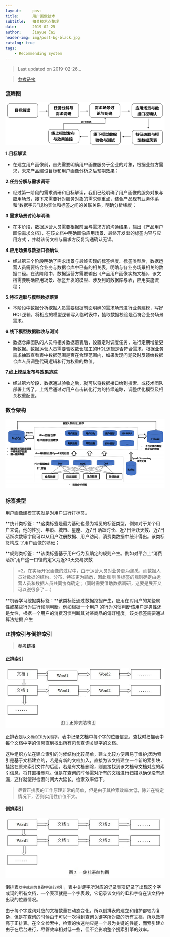 ```yaml
---
layout:     post
title:      用户画像技术
subtitle:   相关技术点整理
date:       2019-02-25
author:     Jiayue Cai
header-img: img/post-bg-black.jpg
catalog: true
tags:
    - Recommending System
---
```


> Last updated on 2019-02-26... 

> [参考链接](https://ask.hellobi.com/blog/pythoncrawl)

### 流程图

![](/img/post/20190225/1.png)

**1.目标解读**
- 在建立用户画像前，首先需要明确用户画像服务于企业的对象，根据业务方需求，未来产品建设目标和用户画像分析之后预期效果；

**2.任务分解与需求调研**
- 经过第一阶段的需求调研和目标解读，我们已经明确了用户画像的服务对象与应用场景，接下来需要针对服务对象的需求侧重点，结合产品现有业务体系和“数据字典”规约实体和标签之间的关联关系，明确分析纬度；

**3.需求场景讨论与明确**
- 在本阶段，数据运营人员需要根据前面与需求方的沟通结果，输出《产品用户画像需求文档》，在该文档中明确画像应用场景、最终开发出的标签内容与应用方式 ，并就该份文档与需求方反复沟通确认无误。

**4.应用场景与数据口径确认**
- 经过第三个阶段明确了需求场景与最终实现的标签纬度、标签类型后，数据运营人员需要结合业务与数据仓库中已有的相关表，明确与各业务场景相关的数据口径。在该阶段中，数据运营方需要输出《产品用户画像实施文档》，该文档需要明确应用场景、标签开发的模型、涉及到的数据库与表，应用实施流程；

**5.特征选取与模型数据落表**
- 本阶段中数据分析挖掘人员需要根据前面明确的需求场景进行业务建模，写好HQL逻辑，将相应的模型逻辑写入临时表中，抽取数据校验是否符合业务场景需求。

**6.线下模型数据验收与测试**
- 数据仓库团队的人员将相关数据落表后，设置定时调度任务，进行定期增量更新数据。数据运营人员需要验收数仓加工的HQL逻辑是否符合需求，根据业务需求抽取查看表中数据范围是否在合理范围内，如果发现问题及时反馈给数据仓库人员调整代码逻辑和行为权重的数值。

**7.线上模型发布与效果追踪**
- 经过第六阶段，数据通过验收之后，就可以将数据接口给到搜索、或技术团队部署上线了。上线后通过对用户点击转化行为的持续追踪，调整优化模型及相关权重配置。

### 数仓架构

![](/img/post/20190225/4.png)

### 标签类型

用户画像建模其实就是对用户进行打标签。

**统计类标签：**这类标签是最为基础也最为常见的标签类型，例如对于某个用户来说，他的性别、年龄、城市、星座、近7日
活跃时长、近7日活跃天数、近7日活跃次数等字段可以从用户注册数据、用户访问、消费类数据中统计得出。该类标签构成
了用户画像的基础；

**规则类标签：**该类标签基于用户行为及确定的规则产生。例如对平台上“消费活跃”用户这一口径的定义为近30天交易次数
>=2。在实际开发画像的过程中，由于运营人员对业务更为熟悉、而数据人员对数据的结构、分布、特征更为熟悉，因此规
则类标签的规则确定由运营人员和数据人员共同协商确定；（同时需要借助数据调研，这要是展开又可以说很多了….）

**机器学习挖掘类标签：**该类标签通过数据挖掘产生，应用在对用户的某些属性或某些行为进行预测判断。例如根据一个用户
的行为习惯判断该用户是男性还是女性，根据一个用户的消费习惯判断其对某商品的偏好程度。该类标签需要通过算法挖掘
产生

### 正排索引与倒排索引

> [参考链接](https://www.cnblogs.com/up-farm/p/7639158.html)

#### 正排索引

![](/img/post/20190225/2.png)

正排表是`以文档的ID为关键字`，表中记录文档中每个字的位置信息，查找时扫描表中每个文档中字的信息直到找出所有包含查询关键字的文档。

这种组织方法在建立索引的时候结构比较简单，建立比较方便且易于维护;因为索引是基于文档建立的，若是有新的文档加入，直接为该文档建立一个新的索引块，挂接在原来索引文件的后面。若是有文档删除，则直接找到该文档号文档对应的索引信息，将其直接删除。但是在查询的时候需对所有的文档进行扫描以确保没有遗漏，这样就使得检索时间大大延长，检索效率低下。

> 尽管正排表的工作原理非常的简单，但是由于其检索效率太低，除非在特定情况下，否则实用性价值不大。

#### 倒排索引

![](/img/post/20190225/3.png)

倒排表`以字或词为关键字进行索引`，表中关键字所对应的记录表项记录了出现这个字或词的所有文档，一个表项就是一个字表段，它记录该文档的ID和字符在该文档中出现的位置情况。

由于每个字或词对应的文档数量在动态变化，所以倒排表的建立和维护都较为复杂，但是在查询的时候由于可以一次得到查询关键字所对应的所有文档，所以效率高于正排表。在全文检索中，检索的快速响应是一个最为关键的性能，而索引建立由于在后台进行，尽管效率相对低一些，但不会影响整个搜索引擎的效率。











